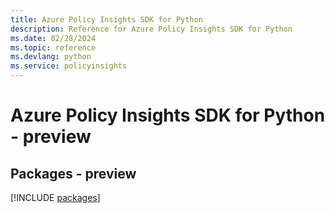 ```yaml
---
title: Azure Policy Insights SDK for Python
description: Reference for Azure Policy Insights SDK for Python
ms.date: 02/28/2024
ms.topic: reference
ms.devlang: python
ms.service: policyinsights
---
```

# Azure Policy Insights SDK for Python - preview
## Packages - preview
[!INCLUDE [packages](policy-insights-index.md)]